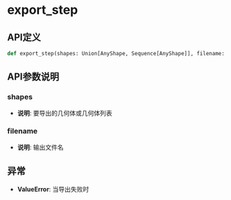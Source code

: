 # export_step

## API定义

```python
def export_step(shapes: Union[AnyShape, Sequence[AnyShape]], filename: str) -> None
```

## API参数说明

### shapes

- **说明**: 要导出的几何体或几何体列表

### filename

- **说明**: 输出文件名

## 异常

- **ValueError**: 当导出失败时
